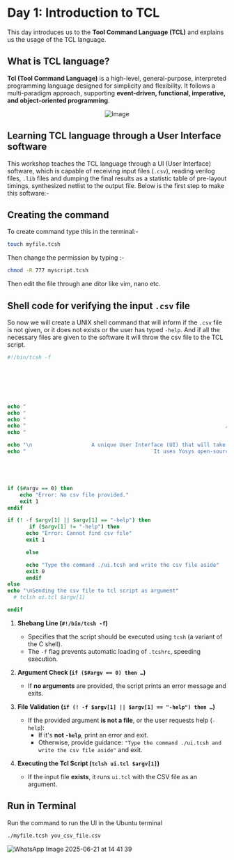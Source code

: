 
# Day 1: Introduction to TCL
This day introduces us to the **Tool Command Language (TCL)** and explains us the usage of the TCL language.

## What is TCL language?
**Tcl (Tool Command Language)** is a high-level, general-purpose, interpreted programming language designed for simplicity and flexibility. It follows a multi-paradigm approach, supporting **event-driven, functional, imperative, and object-oriented programming**. 

<p align="center">
  <img src="https://upload.wikimedia.org/wikipedia/commons/thumb/e/eb/Tcl-powered.svg/182px-Tcl-powered.svg.png" alt="Image"/>
</p>

## Learning TCL language through a User Interface software
This workshop teaches the TCL language through a UI (User Interface) software, which is capable of receiving input files (`.csv`), reading verilog files, `.lib` files and dumping the final results as a statistic table of pre-layout timings, synthesized netlist to the output file. Below is the first step to make this software:-


## Creating the command
To create command type this in the terminal:-
```bash
touch myfile.tcsh
```
Then change the permission by typing :-
```bash
chmod -R 777 myscript.tcsh
```
Then edit the file through ane ditor like vim, nano etc.
## Shell code for verifying the input `.csv` file
So now we will create a UNIX shell command that will inform if the `.csv` file is not given, or it does not exists or the user has typed `-help`. And if all the necessary files are given to the software it will throw the csv file to the TCL script.

```tcsh
#!/bin/tcsh -f







echo "                                                                   ____             __                "
echo "                                                                  / __/__  ___ ____/ /____  ____      "
echo "                                                                 _\ \/ _ \/ _  / _  / __/ |/ / -_)    "
echo "                                                                /___/ .__/\___/\_,_/_/  |___/\__/     "
echo "                                                                   /_/                                "

echo "\n                   A unique User Interface (UI) that will take RTL netlist & SDC constraints as an input, and will generate sythnesized netlist & pre-layout timing report as an output."
echo "                                         It uses Yosys open-source tool for synthesis and Opentimer to generate pre-layout timing reports."





if ($#argv == 0) then
    echo "Error: No csv file provided."
    exit 1
endif

if (! -f $argv[1] || $argv[1] == "-help") then
       if ($argv[1] != "-help") then
      echo "Error: Cannot find csv file"
      exit 1

      else

      echo "Type the command ./ui.tcsh and write the csv file aside"
      exit 0
      endif
else
echo "\nSending the csv file to tcl script as argument" 
  # tclsh ui.tcl $argv[1]

endif


```

1. **Shebang Line (`#!/bin/tcsh -f`)**  
   - Specifies that the script should be executed using `tcsh` (a variant of the C shell).
   - The `-f` flag prevents automatic loading of `.tcshrc`, speeding execution.

2. **Argument Check (`if ($#argv == 0) then …`)**  
   - If **no arguments** are provided, the script prints an error message and exits.

3. **File Validation (`if (! -f $argv[1] || $argv[1] == "-help") then …`)**  
   - If the provided argument **is not a file**, or the user requests help (`-help`):
     - If it's **not `-help`**, print an error and exit.
     - Otherwise, provide guidance: `"Type the command ./ui.tcsh and write the csv file aside"` and exit.

4. **Executing the Tcl Script (`tclsh ui.tcl $argv[1]`)**  
   - If the input file **exists**, it runs `ui.tcl` with the CSV file as an argument.


## Run in Terminal

Run the command to run the UI in the Ubuntu terminal

```bash
./myfile.tcsh you_csv_file.csv
```

![WhatsApp Image 2025-06-21 at 14 41 39](https://github.com/user-attachments/assets/3079dc56-d2e3-4e1e-93f4-5156d487f81e)











